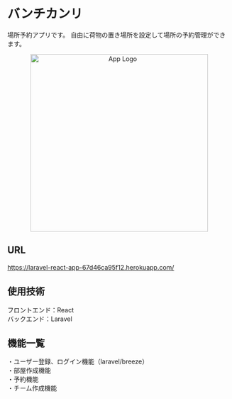 # バンチカンリ
場所予約アプリです。
自由に荷物の置き場所を設定して場所の予約管理ができます。
<p align="center"><a href="https://laravel-react-app-67d46ca95f12.herokuapp.com" target="_blank"><img src="https://github.com/user-attachments/assets/9b15096d-733a-4b08-b42b-d33acccea478" width="400" alt="App Logo"></a></p>

## URL
https://laravel-react-app-67d46ca95f12.herokuapp.com/

## 使用技術
フロントエンド：React  
バックエンド：Laravel

## 機能一覧
・ユーザー登録、ログイン機能（laravel/breeze）  
・部屋作成機能  
・予約機能  
・チーム作成機能  


